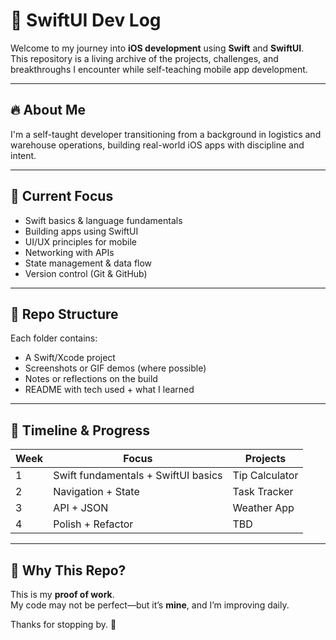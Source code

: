# 📱 SwiftUI Dev Log

Welcome to my journey into **iOS development** using **Swift** and **SwiftUI**.  
This repository is a living archive of the projects, challenges, and breakthroughs I encounter while self-teaching mobile app development.

---

## 🔥 About Me
I'm a self-taught developer transitioning from a background in logistics and warehouse operations, building real-world iOS apps with discipline and intent.

---

## 🧱 Current Focus
- Swift basics & language fundamentals
- Building apps using SwiftUI
- UI/UX principles for mobile
- Networking with APIs
- State management & data flow
- Version control (Git & GitHub)

---

## 📂 Repo Structure
Each folder contains:
- A Swift/Xcode project
- Screenshots or GIF demos (where possible)
- Notes or reflections on the build
- README with tech used + what I learned

---

## 📆 Timeline & Progress
| Week | Focus | Projects |
|------|-------|----------|
| 1 | Swift fundamentals + SwiftUI basics | Tip Calculator |
| 2 | Navigation + State | Task Tracker |
| 3 | API + JSON | Weather App |
| 4 | Polish + Refactor | TBD |

---

## 📌 Why This Repo?
This is my **proof of work**.  
My code may not be perfect—but it’s **mine**, and I’m improving daily.

Thanks for stopping by. 🚀
